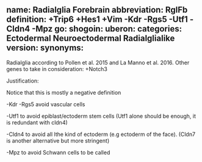 name: Radialglia Forebrain
abbreviation: RglFb
definition: +Trip6 +Hes1 +Vim -Kdr -Rgs5 -Utf1 -Cldn4 -Mpz
go:
shogoin: 
uberon:
categories: Ectodermal Neuroectodermal Radialglialike
version: 
synonyms:
---

Radialglia according to Pollen et al. 2015 and La Manno et al. 2016. Other genes to take in consideration: +Notch3

Justification:

Notice that this is mostly a negative definition

-Kdr -Rgs5 avoid vascular cells

-Utf1 to avoid epiblast/ectoderm stem cells (Utf1 alone should be enough, it is redundant with cldn4)

-Cldn4 to avoid all lthe kind of ectoderm (e.g ectoderm of the face). (Cldn7 is another alternative but more stringent)

-Mpz to avoid Schwann cells to be called

